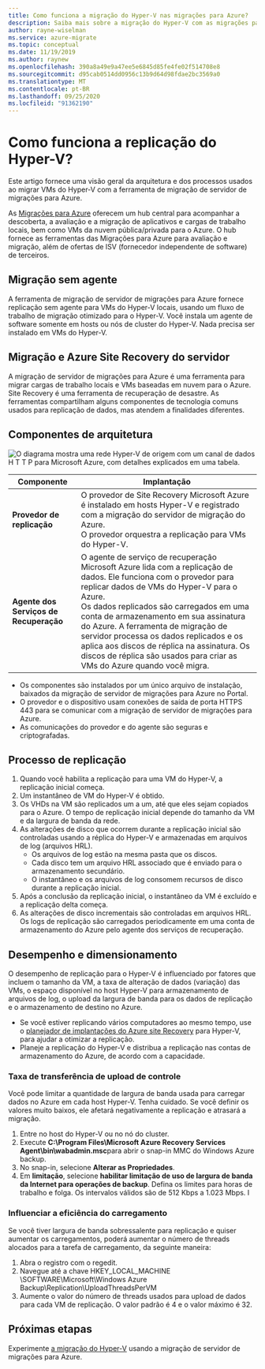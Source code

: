 ```yaml
---
title: Como funciona a migração do Hyper-V nas migrações para Azure?
description: Saiba mais sobre a migração do Hyper-V com as migrações para Azure
author: rayne-wiselman
ms.service: azure-migrate
ms.topic: conceptual
ms.date: 11/19/2019
ms.author: raynew
ms.openlocfilehash: 390a8a49e9a47ee5e6845d85fe4fe02f514708e8
ms.sourcegitcommit: d95cab0514dd0956c13b9d64d98fdae2bc3569a0
ms.translationtype: MT
ms.contentlocale: pt-BR
ms.lasthandoff: 09/25/2020
ms.locfileid: "91362190"
---
```

# <a name="how-does-hyper-v-replication-work"></a>Como funciona a replicação do Hyper-V?

Este artigo fornece uma visão geral da arquitetura e dos processos usados ao migrar VMs do Hyper-V com a ferramenta de migração de servidor de migrações para Azure.

As [Migrações para Azure](migrate-services-overview.md) oferecem um hub central para acompanhar a descoberta, a avaliação e a migração de aplicativos e cargas de trabalho locais, bem como VMs da nuvem pública/privada para o Azure. O hub fornece as ferramentas das Migrações para Azure para avaliação e migração, além de ofertas de ISV (fornecedor independente de software) de terceiros.

## <a name="agentless-migration"></a>Migração sem agente

A ferramenta de migração de servidor de migrações para Azure fornece replicação sem agente para VMs do Hyper-V locais, usando um fluxo de trabalho de migração otimizado para o Hyper-V. Você instala um agente de software somente em hosts ou nós de cluster do Hyper-V. Nada precisa ser instalado em VMs do Hyper-V.

## <a name="server-migration-and-azure-site-recovery"></a>Migração e Azure Site Recovery do servidor

A migração de servidor de migrações para Azure é uma ferramenta para migrar cargas de trabalho locais e VMs baseadas em nuvem para o Azure. Site Recovery é uma ferramenta de recuperação de desastre. As ferramentas compartilham alguns componentes de tecnologia comuns usados para replicação de dados, mas atendem a finalidades diferentes. 


## <a name="architectural-components"></a>Componentes de arquitetura

![O diagrama mostra uma rede Hyper-V de origem com um canal de dados H T T P para Microsoft Azure, com detalhes explicados em uma tabela.](./media/hyper-v-replication-architecture/architecture.png)



**Componente** | **Implantação** | 
--- | --- 
**Provedor de replicação** | O provedor de Site Recovery Microsoft Azure é instalado em hosts Hyper-V e registrado com a migração do servidor de migração do Azure.<br/> O provedor orquestra a replicação para VMs do Hyper-V.
**Agente dos Serviços de Recuperação** | O agente de serviço de recuperação Microsoft Azure lida com a replicação de dados. Ele funciona com o provedor para replicar dados de VMs do Hyper-V para o Azure.<br/> Os dados replicados são carregados em uma conta de armazenamento em sua assinatura do Azure. A ferramenta de migração de servidor processa os dados replicados e os aplica aos discos de réplica na assinatura. Os discos de réplica são usados para criar as VMs do Azure quando você migra.

- Os componentes são instalados por um único arquivo de instalação, baixados da migração de servidor de migrações para Azure no Portal.
- O provedor e o dispositivo usam conexões de saída de porta HTTPS 443 para se comunicar com a migração de servidor de migrações para Azure.
- As comunicações do provedor e do agente são seguras e criptografadas.


## <a name="replication-process"></a>Processo de replicação

1. Quando você habilita a replicação para uma VM do Hyper-V, a replicação inicial começa.
2. Um instantâneo de VM do Hyper-V é obtido.
3. Os VHDs na VM são replicados um a um, até que eles sejam copiados para o Azure. O tempo de replicação inicial depende do tamanho da VM e da largura de banda da rede.
4. As alterações de disco que ocorrem durante a replicação inicial são controladas usando a réplica do Hyper-V e armazenadas em arquivos de log (arquivos HRL).
    - Os arquivos de log estão na mesma pasta que os discos.
    - Cada disco tem um arquivo HRL associado que é enviado para o armazenamento secundário.
    - O instantâneo e os arquivos de log consomem recursos de disco durante a replicação inicial.
4. Após a conclusão da replicação inicial, o instantâneo da VM é excluído e a replicação delta começa.
5. As alterações de disco incrementais são controladas em arquivos HRL. Os logs de replicação são carregados periodicamente em uma conta de armazenamento do Azure pelo agente dos serviços de recuperação.


## <a name="performance-and-scaling"></a>Desempenho e dimensionamento

O desempenho de replicação para o Hyper-V é influenciado por fatores que incluem o tamanho da VM, a taxa de alteração de dados (variação) das VMs, o espaço disponível no host Hyper-V para armazenamento de arquivos de log, o upload da largura de banda para os dados de replicação e o armazenamento de destino no Azure.

- Se você estiver replicando vários computadores ao mesmo tempo, use o [planejador de implantações do Azure site Recovery](../site-recovery/hyper-v-deployment-planner-overview.md) para Hyper-V, para ajudar a otimizar a replicação.
- Planeje a replicação do Hyper-V e distribua a replicação nas contas de armazenamento do Azure, de acordo com a capacidade.

### <a name="control-upload-throughput"></a>Taxa de transferência de upload de controle

Você pode limitar a quantidade de largura de banda usada para carregar dados no Azure em cada host Hyper-V. Tenha cuidado. Se você definir os valores muito baixos, ele afetará negativamente a replicação e atrasará a migração.


1. Entre no host do Hyper-V ou no nó do cluster.
2. Execute **C:\Program Files\Microsoft Azure Recovery Services Agent\bin\wabadmin.msc**para abrir o snap-in MMC do Windows Azure backup.
3. No snap-in, selecione **Alterar as Propriedades**.
4. Em **limitação**, selecione **habilitar limitação de uso de largura de banda da Internet para operações de backup**. Defina os limites para horas de trabalho e folga. Os intervalos válidos são de 512 Kbps a 1.023 Mbps.
I

### <a name="influence-upload-efficiency"></a>Influenciar a eficiência do carregamento

Se você tiver largura de banda sobressalente para replicação e quiser aumentar os carregamentos, poderá aumentar o número de threads alocados para a tarefa de carregamento, da seguinte maneira:

1. Abra o registro com o regedit.
2. Navegue até a chave HKEY_LOCAL_MACHINE \SOFTWARE\Microsoft\Windows Azure Backup\Replication\UploadThreadsPerVM
3. Aumente o valor do número de threads usados para upload de dados para cada VM de replicação. O valor padrão é 4 e o valor máximo é 32. 




## <a name="next-steps"></a>Próximas etapas

Experimente [a migração do Hyper-V](tutorial-migrate-hyper-v.md) usando a migração de servidor de migrações para Azure.
